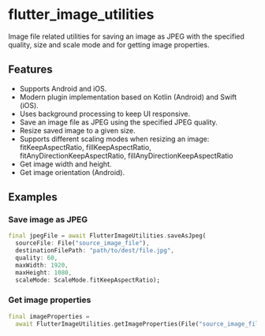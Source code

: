 # flutter_image_utilities

Image file related utilities for saving an image as JPEG with the specified quality, size and scale mode and for getting image properties.

## Features

- Supports Android and iOS.
- Modern plugin implementation based on Kotlin (Android) and Swift (iOS).
- Uses background processing to keep UI responsive.
- Save an image file as JPEG using the specified JPEG quality.
- Resize saved image to a given size.
- Supports different scaling modes when resizing an image: fitKeepAspectRatio, fillKeepAspectRatio, fitAnyDirectionKeepAspectRatio, fillAnyDirectionKeepAspectRatio
- Get image width and height.
- Get image orientation (Android).

## Examples

### Save image as JPEG

```dart
final jpegFile = await FlutterImageUtilities.saveAsJpeg(
  sourceFile: File("source_image_file"),
  destinationFilePath: "path/to/dest/file.jpg",
  quality: 60,
  maxWidth: 1920,
  maxHeight: 1080,
  scaleMode: ScaleMode.fitKeepAspectRatio);
```

### Get image properties

```dart
final imageProperties =
  await FlutterImageUtilities.getImageProperties(File("source_image_file"));
```
